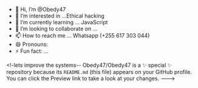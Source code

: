 - 👋 Hi, I’m @Obedy47
- 👀 I’m interested in ...Ethical hacking 
- 🌱 I’m currently learning ... JavaScript 
- 💞️ I’m looking to collaborate on ...
- 📫 How to reach me ... Whatsapp (+255 617 303 044)
- 😄 Pronouns: 
- ⚡ Fun fact: ...

<!-lets improve the systems--
Obedy47/Obedy47 is a ✨ special ✨ repository because its `README.md` (this file) appears on your GitHub profile.
You can click the Preview link to take a look at your changes.
--->
